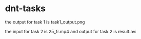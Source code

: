 # dnt-tasks

the output for task 1 is task1_output.png

the input for task 2 is 25_fr.mp4 and output for task 2 is result.avi
